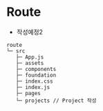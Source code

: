 # Route

- 작성예정2

```
route
└─ src
   ├─ App.js
   ├─ assets
   ├─ components
   ├─ foundation
   ├─ index.css
   ├─ index.js
   ├─ pages
   └─ projects // Project 작성

```
